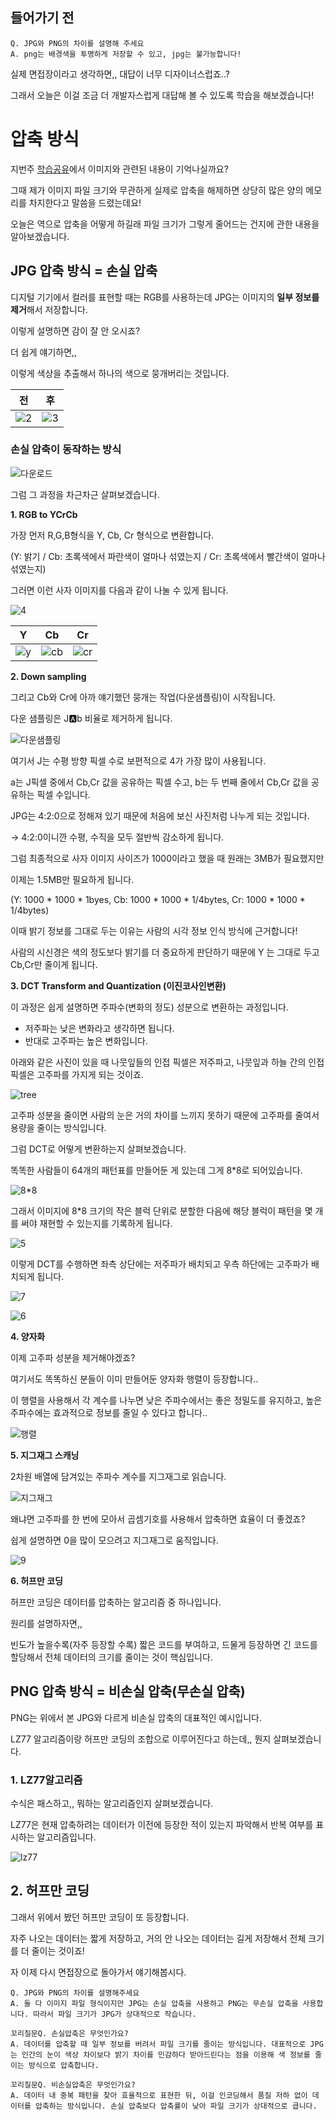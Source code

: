 ## 들어가기 전

```
Q. JPG와 PNG의 차이를 설명해 주세요
A. png는 배경색을 투명하게 저장할 수 있고, jpg는 불가능합니다!
```

실제 면접장이라고 생각하면,, 대답이 너무 디자이너스럽죠..?

그래서 오늘은 이걸 조금 더 개발자스럽게 대답해 볼 수 있도록 학습을 해보겠습니다!

# 압축 방식

지번주 [학습공유](https://github.com/alsongDalsong/CS-Study/blob/main/%EC%86%8C%ED%94%84%ED%8A%B8%EC%9B%A8%EC%96%B4%20%EA%B3%B5%ED%95%99/iOS%EB%A9%94%EB%AA%A8%EB%A6%AC.md)에서 이미지와 관련된 내용이 기억나실까요?

그때 제가 이미지 파일 크기와 무관하게 실제로 압축을 해제하면 상당히 많은 양의 메모리를 차지한다고 말씀을 드렸는데요!

오늘은 역으로 압축을 어떻게 하길래 파일 크기가 그렇게 줄어드는 건지에 관한 내용을 알아보겠습니다.

## JPG 압축 방식 = 손실 압축

디지털 기기에서 컬러를 표현할 때는 RGB를 사용하는데 JPG는 이미지의 **일부 정보를 제거**해서 저장합니다.

이렇게 설명하면 감이 잘 안 오시죠?

더 쉽게 얘기하면,,

이렇게 색상을 추출해서 하나의 색으로 뭉개버리는 것입니다.

| 전 | 후 |
| -- | -- |
| ![2](https://github.com/user-attachments/assets/ada91713-9395-4615-a162-928796248d9a) | ![3](https://github.com/user-attachments/assets/5324e3bb-4e2b-4c01-8d36-d9645a41a4c7) |

### 손실 압축이 동작하는 방식

![다운로드](https://github.com/user-attachments/assets/1edbdc16-01b3-4cf1-ace7-0a03fc3b43e6)


그럼 그 과정을 차근차근 살펴보겠습니다.

**1. RGB to YCrCb**

가장 먼저 R,G,B형식을 Y, Cb, Cr 형식으로 변환합니다.

(Y: 밝기 / Cb: 초록색에서 파란색이 얼마나 섞였는지 / Cr: 초록색에서 빨간색이 얼마나 섞였는지)

그러면 이런 사자 이미지를 다음과 같이 나눌 수 있게 됩니다.

![4](https://github.com/user-attachments/assets/2bcaeced-a93b-4111-9b5c-5d44ad8e5182)

| Y | Cb | Cr |
| -- | -- | -- |
| ![y](https://github.com/user-attachments/assets/2843984e-8dbf-423c-8251-60c5834e8986) | ![cb](https://github.com/user-attachments/assets/2f1ba5f3-aab8-4ae2-9917-b273f746ff1e) | ![cr](https://github.com/user-attachments/assets/ac1ab0a3-d078-4edb-b3fd-11b3a86a8ace) |

**2. Down sampling**

그리고 Cb와 Cr에 아까 얘기했던 뭉개는 작업(다운샘플링)이 시작됩니다.

다운 샘플링은 J:a:b 비율로 제거하게 됩니다. 

![다운샘플링](https://github.com/user-attachments/assets/63f88c46-54f6-4070-88c2-48f5e4fad0b3)


여기서 J는 수평 방향 픽셀 수로 보편적으로 4가 가장 많이 사용됩니다.

a는 J픽셀 중에서 Cb,Cr 값을 공유하는 픽셀 수고, b는 두 번째 줄에서 Cb,Cr 값을 공유하는 픽셀 수입니다.

JPG는 4:2:0으로 정해져 있기 때문에 처음에 보신 사진처럼 나누게 되는 것입니다.

→ 4:2:0이니깐 수평, 수직을 모두 절반씩 감소하게 됩니다.

그럼 최종적으로 사자 이미지 사이즈가 1000이라고 했을 때 원래는 3MB가 필요했지만

이제는 1.5MB만 필요하게 됩니다.

(Y: 1000 * 1000 * 1byes, Cb: 1000 * 1000 * 1/4bytes, Cr: 1000 * 1000 * 1/4bytes)

이때 밝기 정보를 그대로 두는 이유는 사람의 시각 정보 인식 방식에 근거합니다!

사람의 시신경은 색의 정도보다 밝기를 더 중요하게 판단하기 때문에 Y 는 그대로 두고 Cb,Cr만 줄이게 됩니다.

**3. DCT Transform and Quantization (이진코사인변환)**

이 과정은 쉽게 설명하면 주파수(변화의 정도) 성분으로 변환하는 과정입니다.

- 저주파는 낮은 변화라고 생각하면 됩니다.
- 반대로 고주파는 높은 변화입니다.

아래와 같은 사진이 있을 때 나뭇잎들의 인접 픽셀은 저주파고, 나뭇잎과 하늘 간의 인접 픽셀은 고주파를 가지게 되는 것이죠.

![tree](https://github.com/user-attachments/assets/c088ba00-d913-465d-a517-a9ebafe81e03)


고주파 성분을 줄이면 사람의 눈은 거의 차이를 느끼지 못하기 때문에 고주파를 줄여서 용량을 줄이는 방식입니다.

그럼 DCT로 어떻게 변환하는지 살펴보겠습니다.

똑똑한 사람들이 64개의 패턴표를 만들어둔 게 있는데 그게 8*8로 되어있습니다.

![8*8](https://github.com/user-attachments/assets/3d8944c1-d283-4059-b7ca-cd32997f85c9)

그래서 이미지에 8*8 크기의 작은 블럭 단위로 분할한 다음에 해당 블럭이 패턴을 몇 개를 써야 재현할 수 있는지를 기록하게 됩니다.

![5](https://github.com/user-attachments/assets/4dfffe99-2806-4e46-baa9-c19fea5c5d92)


이렇게 DCT를 수행하면 좌측 상단에는 저주파가 배치되고 우측 하단에는 고주파가 배치되게 됩니다.

![7](https://github.com/user-attachments/assets/3e274569-16f7-4946-a7d5-d56198352e0b)

![6](https://github.com/user-attachments/assets/233a40dc-a2ee-4681-9bf0-16fdbf98a716)


**4. 양자화**

이제 고주파 성분을 제거해야겠죠? 

여기서도 똑똑하신 분들이 이미 만들어둔 양자화 행렬이 등장합니다..

이 행렬을 사용해서 각 계수를 나누면 낮은 주파수에서는 좋은 정밀도를 유지하고, 높은 주파수에는 효과적으로 정보를 줄일 수 있다고 합니다..

![행렬](https://github.com/user-attachments/assets/b96aa3ff-5e7f-4ec1-a7ea-f12264092443)

**5. 지그재그 스캐닝**

2차원 배열에 담겨있는 주파수 계수를 지그재그로 읽습니다.

![지그재그](https://github.com/user-attachments/assets/94de830b-5656-4159-b163-9599472e5f75)

왜냐면 고주파를 한 번에 모아서 곱셈기호를 사용해서 압축하면 효율이 더 좋겠죠?

쉽게 설명하면 0을 많이 모으려고 지그재그로 움직입니다.

![9](https://github.com/user-attachments/assets/e1909549-6aed-44ce-aad9-e7c29b27e4c3)

**6. 허프만 코딩**

허프만 코딩은 데이터를 압축하는 알고리즘 중 하나입니다.

원리를 설명하자면,, 

빈도가 높을수록(자주 등장할 수록) 짧은 코드를 부여하고, 드물게 등장하면 긴 코드를 할당해서 전체 데이터의 크기를 줄이는 것이 핵심입니다.

## PNG 압축 방식 = 비손실 압축(무손실 압축)

PNG는 위에서 본 JPG와 다르게 비손실 압축의 대표적인 예시입니다.

LZ77 알고리즘이랑 허프만 코딩의 조합으로 이루어진다고 하는데,, 뭔지 살펴보겠습니다.

### 1. LZ77알고리즘

수식은 패스하고,, 뭐하는 알고리즘인지 살펴보겠습니다.

LZ77은 현재 압축하려는 데이터가 이전에 등장한 적이 있는지 파악해서 반복 여부를 표시하는 알고리즘입니다.

![lz77](https://github.com/user-attachments/assets/d299ec64-e076-4a27-b639-2f96406bba37)



## **2. 허프만 코딩**

그래서 위에서 봤던 허프만 코딩이 또 등장합니다.

자주 나오는 데이터는 짧게 저장하고, 거의 안 나오는 데이터는 길게 저장해서 전체 크기를 더 줄이는 것이죠!

자 이제 다시 면접장으로 돌아가서 얘기해봅시다.

```
Q. JPG와 PNG의 차이를 설명해주세요
A. 둘 다 이미지 파일 형식이지만 JPG는 손실 압축을 사용하고 PNG는 무손실 압축을 사용합니다. 따라서 파일 크기가 JPG가 상대적으로 작습니다.

꼬리질문Q. 손실압축은 무엇인가요?
A. 데이터를 압축할 때 일부 정보를 버려서 파일 크기를 줄이는 방식입니다. 대표적으로 JPG는 인간의 눈이 색상 차이보다 밝기 차이를 민감하다 받아드린다는 점을 이용해 색 정보를 줄이는 방식으로 압축합니다.

꼬리질문Q. 비손실압축은 무엇인가요?
A. 데이터 내 중복 패턴을 찾아 효율적으로 표현한 뒤, 이걸 인코딩해서 품질 저하 없이 데이터를 압축하는 방식입니다. 손실 압축보다 압축률이 낮아 파일 크기가 상대적으로 큽니다.
```
